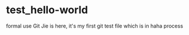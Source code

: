 # test_hello-world
formal use Git
Jie is here, it's my first git test file which is in haha process
